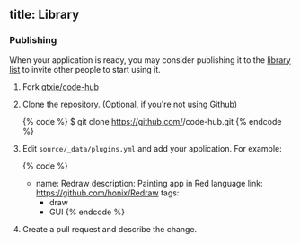 title: Library
---

### Publishing

When your application is ready, you may consider publishing it to the [library list](/libraries) to invite other people to start using it. 

1. Fork [qtxie/code-hub]
2. Clone the repository. (Optional, if you're not using Github)

    {% code %}
    $ git clone https://github.com/<username>/code-hub.git
    {% endcode %}

3. Edit `source/_data/plugins.yml` and add your application. For example:

    {% code %}
    - name: Redraw
      description: Painting app in Red language
      link: https://github.com/honix/Redraw
      tags:
        - draw
        - GUI
    {% endcode %}
4. Create a pull request and describe the change.

[qtxie/code-hub]: https://github.com/qtxie/code-hub